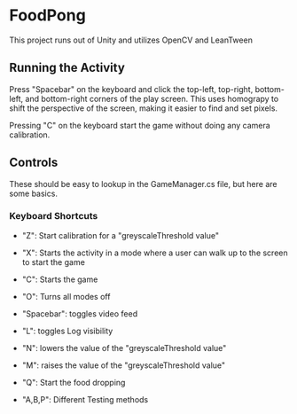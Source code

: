 # FoodPong

This project runs out of Unity and utilizes OpenCV and LeanTween

## Running the Activity

Press "Spacebar" on the keyboard and click the top-left, top-right, bottom-left, and bottom-right corners of the play screen.  This uses homograpy to shift the perspective of the screen, making it easier to find and set pixels.

Pressing "C" on the keyboard start the game without doing any camera calibration.

## Controls

These should be easy to lookup in the GameManager.cs file, but here are some basics.

### Keyboard Shortcuts

- "Z": Start calibration for a "greyscaleThreshold value"
- "X": Starts the activity in a mode where a user can walk up to the screen to start the game
- "C": Starts the game
- "O": Turns all modes off

- "Spacebar": toggles video feed
- "L": toggles Log visibility

- "N": lowers the value of the "greyscaleThreshold value"
- "M": raises the value of the "greyscaleThreshold value"

- "Q": Start the food dropping
- "A,B,P": Different Testing methods
